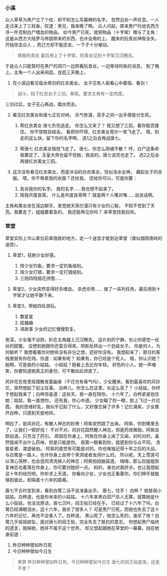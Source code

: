 ### 小溪

众人草草为黑尸立了个坟，却不知怎么写墓碑的名字。
忽然远处一声叹息。一人走过来上了三柱香，叹道：黑兄，我来晚了啊。
众人问起，原来黑尸托他去西方寻一件克制白尸嗜血的物品。
如今黑尸已死，就把物品（十字架）赠与了主角：这是从西方大陆罗马帝国带来的东西，也许会用的上。
醒来的阮青丝神智全失，开始攻击众人 ，而己方却不能还击，一下子十分被动。
> 降服阮青丝
最后用上了十字架，阮青丝见到十字架沉沉睡去。

于是众人只能暂时在黑尸的洞穴一边照看阮青丝，一边等待阿紫的消息。
到了晚上，主角一个人出来闲逛。连逛三天晚上。

1. 在小溪边看见临水练剑的红衣美女。
女子见有人偷看心中着恼，看剑！
> 战斗，挡下红衣女子三剑。单挑，要求主角有一定肉度。

三剑过后，女子无心再战，踏水而去。

2. 看见红衣美女和唐七正在对峙。
杀气弥漫，高手之间一出手便是分生死。
    1. 帮红衣美女
唐七负伤逃走。
你怎么又来了？
我又想了三招，看你能否接住。
你不禁瞠目结舌。
看把你吓得，红衣美女莞尔一笑飞走了。
喂，别走的这么快，留下你的名字啊。
选1之后会再战唐七。

    2. 帮唐七
红衣美女恼怒飞走了。
唐七，你怎么阴魂不散？
哼，白尸这条命我要定了。玉皇大帝也留不住她，我说的。唐七说完也走了。
选2之后会再接红衣美女三招。

3. 这次没有看见红衣美女，而是沐浴的白衣美女，恰似洛水女神，
藏起女子的衣服。
喂，你干嘛拿我的衣服？还给我。
还给你可以，可是你要：
    1. 告诉我你的名字。
我的名字……我也想不起来了。
    2. 陪我共度良宵。
什么是共度良宵啊？
就是两个人嘴对嘴……说说话啊。

主角和美女坐在溪边聊天，发觉她天真烂漫只有少女的心智。
不知不觉到了天亮。我要走了，姐姐要着急的。
我还能再见你吗？
来草堂找我玩啦。

### 草堂
草堂实际上华山某位前辈隐居的地方，走一个迷宫才能到达草堂（类似烟雨南岭的迷宫）。

1. 草堂1，狂刷少女好感。
    1. 陪少女钓鱼，要求一定钓鱼级别。
    2. 陪少女打猎，要求一定打猎级别。
    3. 三陪四陪插花拼图……

2. 草堂2，少女突然变得好杀嗜血。
杀虎杀熊……
做了一系列任务，最后用到十字架才让她平静下来。

3. 草堂3，带她四处游玩。
    1. 数星星
    2. 捉蛐蛐
    3. 讲故事
少女的记忆慢慢恢复。

夜深，少女毫不设防，趴在主角腿上沉沉睡去。
这片刻的宁静，也让你感觉一丝丝的甜蜜。
没想到她跟你还蛮合得来。阴影处转出一个劲装女子。
你是何人，为何偷听？
我想看看你对她有没有非分之想，还好你没有。
我想起来了，那日的客栈里就有你在场。你道：如果有呢？
如果有，你已经是个死人。
哦，你认识她？
她啊，可是我的小姑姑。
小姑姑？她看上去比你年轻。
好色的小人，她一声嗤笑，你要知道她真正的身份，可不敢如此顽皮了。

风铃花在夜里摇摆散发着幽香（干花也有香气吗），少女醒来，看到最喜欢的风铃花，突然想起了前尘往事。
白桦儿，你怎么在这里，长这么高了？
小姑姑，你终于想起我来了；白桦惊喜道：这些天，我一直在陪你。
十六年了。白桦紧紧抱住她：姑姑，我一直想你。
还有我，你心中道。
少女瞄了你一眼，脸上飞过一片红霞。
我的思绪好乱，我似乎记起了什么，又好像忘掉了许多！记忆涌来，少女推开白桦，只感到天旋地转。

明白了，是风铃花，有醒人神志的妙用！阿紫突然跳了出来。
阿紫，你到哪里去了，让我们一顿好找！
不对不对，风铃花固然醒人神志，但是药效微弱。阿紫自顾自道。只充当了药引。
原因在你身上，阿紫在你身上闻了又闻，对的对的，虽然我闻不出什么药味，但是只能是你。
我第一眼看到你，就感到你与众不同。
贪狼星者，渡虚破劫。
阿紫的直觉有可能是对的，你也唯独记得十年之后的大战，与白鹭是一路人，也许你身上自带个黑洞或者虫洞什么的。
所以呢，天上雪莲可以清心荡秽，也会连同清洗掉人的神志；阿紫拍拍脑袋道。
嗨嗨，那么阮姐姐恢复神志也着落在你身上，你可要对她好一点。
妈的，谁也对我好点，也让我想起这十年的经历吧。你祈求上天道。
你看向少女，少女也正看着你。你们伸手就能够到彼此，却隔着十六年的距离。

唐七不合时宜到来，看到白鹭二话不说准备出手。
唐七，住手！
白桦？
她是我小姑姑。白桦道，也是你未来的小姑姑。
十六年来黑白双尸杀人无算，就算她是什么小姑姑，也没法原谅。唐七沉吟，阎王帖已经在手。
已经过了十六年了吗，白鹭已经满眼泪水，这十六年，我杀了很多人？
可是黑尸已死，而她也失去了这十六年的记忆，再也不会害人了。白桦道。
黑山死了，他怎么死的，谁杀了他？白鹭几乎摇摇欲坠，面对唐七的阎王贴，完全失去了抵抗的意志。
你想起黑尸临终的遗言，毁掉她，她并不属于这个世界。
却又想起跟她在草堂的一幕幕，挡在她身前道：
1. 昨日种种譬如昨日死
2. 今日种种譬如今日生

> 黑屏 
昨日种种譬如昨日死，今日种种譬如今日生
唐七的阎王帖是发，还是不发？
